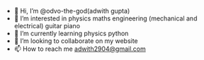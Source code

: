 - 👋 Hi, I’m @odvo-the-god(adwith gupta)
- 👀 I’m interested in physics maths engineering (mechanical and electrical) guitar piano
- 🌱 I’m currently learning physics python
- 💞️ I’m looking to collaborate on my website
- 📫 How to reach me adwith2904@gmail.com

